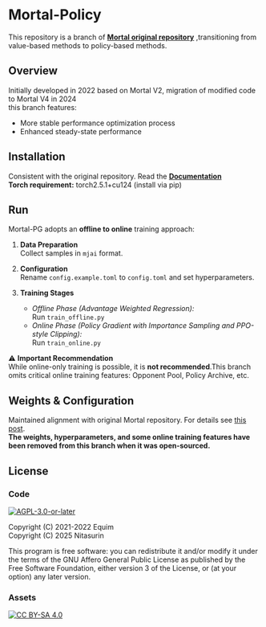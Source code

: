 # Mortal-Policy

This repository is a branch of  [**Mortal original repository**](https://github.com/Equim-chan/Mortal) ,transitioning from value-based methods to policy-based methods.   


## Overview
Initially developed in 2022 based on Mortal V2, migration of modified code to Mortal V4 in 2024   
this branch features:
- More stable performance optimization process
- Enhanced steady-state performance

## Installation
Consistent with the original repository. Read the [**Documentation**](https://mortal.ekyu.moe)  
**Torch requirement:** torch2.5.1+cu124 (install via pip)

## Run
Mortal-PG adopts an **offline to online** training approach:

1. **Data Preparation**  
   Collect samples in `mjai` format.

2. **Configuration**  
   Rename `config.example.toml` to `config.toml` and set hyperparameters.

3. **Training Stages**  
   - *Offline Phase (Advantage Weighted Regression):*  
     Run `train_offline.py`
   - *Online Phase (Policy Gradient with Importance Sampling and PPO-style Clipping):*  
     Run `train_online.py`

⚠️ **Important Recommendation**  
While online-only training is possible, it is **not recommended**.This branch omits critical online training features: Opponent Pool, Policy Archive, etc.

## Weights & Configuration
Maintained alignment with original Mortal repository. For details see [this post](https://gist.github.com/Equim-chan/cf3f01735d5d98f1e7be02e94b288c56).   
**The weights, hyperparameters, and some online training features have been removed from this branch when it was open-sourced.** 


## License
### Code
[![AGPL-3.0-or-later](https://github.com/Equim-chan/Mortal/raw/main/docs/src/assets/agpl.png)](https://github.com/Equim-chan/Mortal/blob/main/LICENSE)

Copyright (C) 2021-2022 Equim  
Copyright (C) 2025 Nitasurin

This program is free software: you can redistribute it and/or modify it under the terms of the GNU Affero General Public License as published by the Free Software Foundation, either version 3 of the License, or (at your option) any later version.

### Assets
[![CC BY-SA 4.0](https://github.com/Equim-chan/Mortal/raw/main/docs/src/assets/by-sa.png)](https://creativecommons.org/licenses/by-sa/4.0/)
